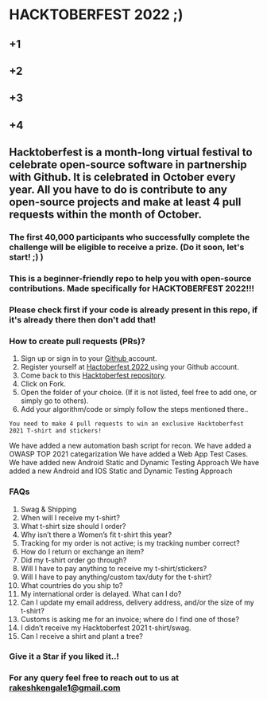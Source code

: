 # HACKTOBERFEST 2022 ;)
## +1
## +2
## +3
## +4
## Hacktoberfest is a month-long virtual festival to celebrate open-source software in partnership with Github. It is celebrated in October every year. All you have to do is contribute to any open-source projects and make at least 4 pull requests within the month of October.

### The first 40,000 participants who successfully complete the challenge will be eligible to receive a prize. (Do it soon, let's start! ;) )

### This is a beginner-friendly repo to help you with open-source contributions. Made specifically for HACKTOBERFEST 2022!!!

### Please check first if your code is already present in this repo, if it's already there then don't add that!

### How to create pull requests (PRs)?
  1. Sign up or sign in to your <a href="https://github.com/"> Github </a> account.
  2. Register yourself at <a href="https://hacktoberfest.digitalocean.com/"> Hactoberfest 2022 </a> using your Github account.
  3. Come back to this <a href="https://github.com/RakeshKengale/RaKKeN"> Hacktoberfest repository</a>.
  4. Click on Fork.
  4. Open the folder of your choice. (If it is not listed, feel free to add one, or simply go to others).
  5. Add your algorithm/code or simply follow the steps mentioned there..
   

` You need to make 4 pull requests to win an exclusive Hacktoberfest 2021 T-shirt and stickers! `


We have added a new automation bash script for recon.
We have added a OWASP TOP 2021 categarization
We have added a Web App Test Cases.
We have added new Android Static and Dynamic Testing Approach
We have added a new Android and IOS Static and Dynamic Testing Approach

### FAQs
1. Swag & Shipping
2. When will I receive my t-shirt?
3. What t-shirt size should I order?
4. Why isn’t there a Women’s fit t-shirt this year?
5. Tracking for my order is not active; is my tracking number correct?
6. How do I return or exchange an item?
7. Did my t-shirt order go through?
8. Will I have to pay anything to receive my t-shirt/stickers?
9. Will I have to pay anything/custom tax/duty for the t-shirt?
10. What countries do you ship to?
11. My international order is delayed. What can I do?
12. Can I update my email address, delivery address, and/or the size of my t-shirt?
13. Customs is asking me for an invoice; where do I find one of those?
14. I didn’t receive my Hacktoberfest 2021 t-shirt/swag.
15. Can I receive a shirt and plant a tree?

### Give it a Star if you liked it..! 

### For any query feel free to reach out to us at rakeshkengale1@gmail.com

